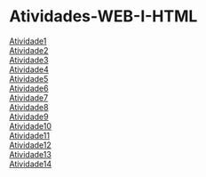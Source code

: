 # Atividades-WEB-I-HTML








[Atividade1](Atividade01.html)<br>
[Atividade2](Atividade02.html)<br>
[Atividade3](Atividade03.html)<br>
[Atividade4](Atividade04.html)<br>
[Atividade5](Atividade05.html)<br>
[Atividade6](Atividade06.html)<br>
[Atividade7](Atividade07.html)<br>
[Atividade8](Atividade08.html)<br>
[Atividade9](Atividade09.html)<br>
[Atividade10](Atividade10.html)<br>
[Atividade11](Atividade11.html)<br>
[Atividade12](Atividade12.html)<br>
[Atividade13](Atividade13.html)<br>
[Atividade14](Atividade14.html)<br>


